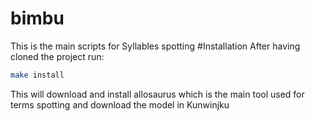 # bimbu
This is the main scripts for Syllables spotting
#Installation
After having cloned the project run:

```bash
make install
```
This will download and install allosaurus which is the main tool used for terms spotting and download the model in Kunwinjku

